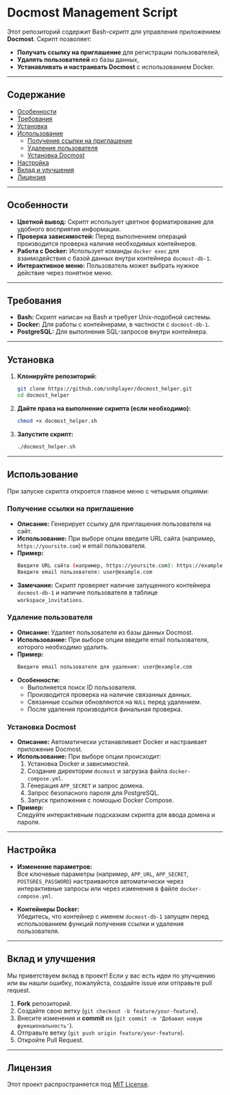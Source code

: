 # Docmost Management Script

Этот репозиторий содержит Bash-скрипт для управления приложением **Docmost**. Скрипт позволяет:
- **Получать ссылку на приглашение** для регистрации пользователей,
- **Удалять пользователей** из базы данных,
- **Устанавливать и настраивать Docmost** с использованием Docker.

---

## Содержание
- [Особенности](#особенности)
- [Требования](#требования)
- [Установка](#установка)
- [Использование](#использование)
  - [Получение ссылки на приглашение](#получение-ссылки-на-приглашение)
  - [Удаление пользователя](#удаление-пользователя)
  - [Установка Docmost](#установка-docmost)
- [Настройка](#настройка)
- [Вклад и улучшения](#вклад-и-улучшения)
- [Лицензия](#лицензия)

---

## Особенности

- **Цветной вывод:** Скрипт использует цветное форматирование для удобного восприятия информации.
- **Проверка зависимостей:** Перед выполнением операций производится проверка наличия необходимых контейнеров.
- **Работа с Docker:** Использует команды `docker exec` для взаимодействия с базой данных внутри контейнера `docmost-db-1`.
- **Интерактивное меню:** Пользователь может выбрать нужное действие через понятное меню.

---

## Требования

- **Bash:** Скрипт написан на Bash и требует Unix-подобной системы.
- **Docker:** Для работы с контейнерами, в частности с `docmost-db-1`.
- **PostgreSQL:** Для выполнения SQL-запросов внутри контейнера.

---

## Установка

1. **Клонируйте репозиторий:**

   ```bash
   git clone https://github.com/snhplayer/docmost_helper.git
   cd docmost_helper
   ```

2. **Дайте права на выполнение скрипта (если необходимо):**

   ```bash
   chmod +x docmost_helper.sh
   ```

3. **Запустите скрипт:**

   ```bash
   ./docmost_helper.sh
   ```

---

## Использование

При запуске скрипта откроется главное меню с четырьмя опциями:

### Получение ссылки на приглашение

- **Описание:** Генерирует ссылку для приглашения пользователя на сайт.
- **Использование:** При выборе опции введите URL сайта (например, `https://yoursite.com`) и email пользователя.
- **Пример:**  
  ```bash
  Введите URL сайта (например, https://yoursite.com): https://example.com
  Введите email пользователя: user@example.com
  ```
- **Замечание:** Скрипт проверяет наличие запущенного контейнера `docmost-db-1` и наличие пользователя в таблице `workspace_invitations`.

### Удаление пользователя

- **Описание:** Удаляет пользователя из базы данных Docmost.
- **Использование:** При выборе опции введите email пользователя, которого необходимо удалить.
- **Пример:**  
  ```bash
  Введите email пользователя для удаления: user@example.com
  ```
- **Особенности:**  
  - Выполняется поиск ID пользователя.
  - Производится проверка на наличие связанных данных.
  - Связанные ссылки обновляются на `NULL` перед удалением.
  - После удаления производится финальная проверка.

### Установка Docmost

- **Описание:** Автоматически устанавливает Docker и настраивает приложение Docmost.
- **Использование:** При выборе опции происходит:
  1. Установка Docker и зависимостей.
  2. Создание директории `docmost` и загрузка файла `docker-compose.yml`.
  3. Генерация `APP_SECRET` и запрос домена.
  4. Запрос безопасного пароля для PostgreSQL.
  5. Запуск приложения с помощью Docker Compose.
- **Пример:**  
  Следуйте интерактивным подсказкам скрипта для ввода домена и пароля.

---

## Настройка

- **Изменение параметров:**  
  Все ключевые параметры (например, `APP_URL`, `APP_SECRET`, `POSTGRES_PASSWORD`) настраиваются автоматически через интерактивные запросы или через изменения в файле `docker-compose.yml`.
  
- **Контейнеры Docker:**  
  Убедитесь, что контейнер с именем `docmost-db-1` запущен перед использованием функций получения ссылки и удаления пользователя.

---

## Вклад и улучшения

Мы приветствуем вклад в проект! Если у вас есть идеи по улучшению или вы нашли ошибку, пожалуйста, создайте issue или отправьте pull request.

1. **Fork** репозиторий.
2. Создайте свою ветку (`git checkout -b feature/your-feature`).
3. Внесите изменения и **commit** их (`git commit -m 'Добавил новую функциональность'`).
4. Отправьте ветку (`git push origin feature/your-feature`).
5. Откройте Pull Request.

---

## Лицензия

Этот проект распространяется под [MIT License](LICENSE).
